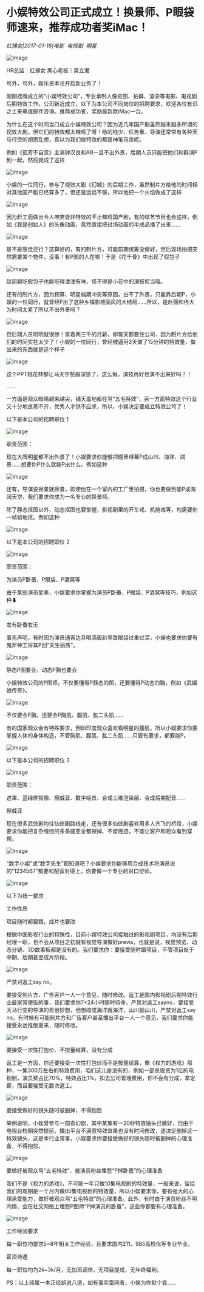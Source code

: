 # 小娱特效公司正式成立！换景师、P眼袋师速来，推荐成功者奖iMac！

*红拂女|2017-01-18|电影 
                                                电视剧 
                                                明星*

![Image](http://static.ylzbl.com/uploads/ueditor/php/upload/image/20170717/1500278634142624.jpeg)

HR总监｜红拂女 黑心老板｜吴立湘

号外，号外，娱乐资本论开启新业务了！

刚刚挂牌成立的“小娱特效公司”，专业承制人像抠图、拍屏、渲染等电影、电视剧后期特效工作。公司新近成立，以下为本公司不同岗位的招聘要求，欢迎各位有识之士来电或邮件咨询。推荐成功者，奖励最新款iMac一台。

为什么在这个时间当口成立小娱特效公司？因为近几年国产剧虽然越来越多所谓的视效大剧，但它们的特效都太辣鸡了呀！给的钱少、任务重、导演还常常有各种天马行空的胡思乱想，真以为我们做特效的都是神笔马良呢。

例如《孤芳不自赏》主演钟汉良和AB一旦不出外景，后期人员只能把他们和群演P到一起，然后就成了这样

![Image](http://static.ylzbl.com/201704281809314876)

小娱的一位同行，参与了视效大剧《幻城》的后期工作，虽然制片方给他的时间相对其他国产剧已经算多了，但还是远远不够，所以他把一个火焰做成了这样

![Image](http://static.ylzbl.com/201704281809318595)

因为赶工而做出令人啼笑皆非特效的不止辣鸡国产剧，有的综艺节目也会这样，例如《我是创始人》的头像动画，竟然直接把过场动画的半成品播了出来……

![Image](http://static.ylzbl.com/201704281809314379)

是不是感觉还行？这算好的，有的制片方，可能前期统筹没做好，然后现场拍摄突然需要某个物件，没事！有P图的人在嘛！于是《花千骨》中出现了假包子

![Image](http://static.ylzbl.com/201704281809311958)

赵丽颖吃假包子也能吃得津津有味，怪不得是小花中的演技担当哦。

还有的制片方，因为预算、明星档期冲突等原因，出不了外景，只能靠后期P，小娱的一位同行，就曾经P出了这种乡镇影楼画风的大结局……所以，是赵薇和佟大为时间太紧了所以不出外景吗？

![Image](http://static.ylzbl.com/201704281809328826)

但后期人员明明就很惨！拿着两三千的月薪，却每天都要住公司，因为制片方给他们的时间实在太少了！小娱的一位同行，曾经被逼用3天做了15分钟的特效量，做出来的东西就是这个样子

![Image](http://static.ylzbl.com/201704281809322518)

这个PPT桃花林都让马天宇愁眉深锁了，这么假，演技再好也演不出来好吗？！

……

一方面是观众眼睛越来越尖，铺天盖地都在骂“五毛特效”，另一方面特效这个行业又十分地良莠不齐，优秀人才供不应求，所以，小娱决定要成立特效公司了！

以下是本公司的招聘职位 1

![Image](http://static.ylzbl.com/uploads/ueditor/php/upload/image/20170717/1500278546494567.jpeg)

职责范围：

现在大牌明星都不出外景了！小娱要求你能够把棚里绿幕P成山川、海洋、湖景……想要你P什么就能P出什么。例如这种

![Image](http://static.ylzbl.com/201704281809322516)

还有，导演说换景就换景，即使他在一个室内的工厂里拍摄，你也要做到能P成海阔天空，我们要求你成为一名专业的换景师。

除了静态抠图以外，动态抠图也要掌握，影视剧里的开车戏、机舱戏等，均需要你一帧帧地抠。例如这种

![Image](http://static.ylzbl.com/201704281809323493)

以下是本公司的招聘职位 2

![Image](http://static.ylzbl.com/201704281809328837)

职责范围：

为演员P卧蚕、P眼袋、P酒窝等

由于某些演员爱美，小娱要求你掌握为演员P卧蚕、P眼袋、P酒窝等技巧，例如这种⬇

![Image](http://static.ylzbl.com/201704281809325732)

左有卧蚕右无

事先声明，有时因为演员通宵达旦喝酒轰趴导致眼袋过重过深，小娱也要求你要有鬼斧神工将其P回“天生丽质”。

![Image](http://static.ylzbl.com/201704281809327397)

静态P图要会，动态P胸也要会

小娱特效公司的P图师，不仅要懂得P静态的图，还要懂得P动态的胸，例如《武媚娘传奇》。

![Image](http://static.ylzbl.com/201704281809325435)

不仅要会P胸，还要会P胸肌、腹肌、肱二头肌……

有的国家观众会有特殊要求，例如印度观众喜欢看明星的腹肌，所以小娱要求你要掌握人体的身体构造，不管胸肌、腹肌、肱二头肌……只要有要求，都要能P。

![Image](http://static.ylzbl.com/201704281809332579)

以下是本公司的招聘职位 3

![Image](http://static.ylzbl.com/201704281809337126)

职责范围：

遮罩、蓝绿屏抠像、擦威亚、数字绘景、合成三维渲染层、合成后期配音……

擦威亚

现在很多武侠剧均往仙侠剧路线走，还有很多仙侠剧喜欢用多人齐飞的桥段，小娱要求你能把复杂缠绕的多条威亚全都擦掉、不留痕迹，不能让客户和观众看到穿帮。

![Image](http://static.ylzbl.com/201704281809331760)

“数字小姐”或“数字先生”都知道吧？小娱要求你能够用合成技术将演员说的“1234567”都要和配音对得上。你要做一个专业的对口型师。

![Image](http://static.ylzbl.com/201704281809337531)

以下为统一要求

工作性质

项目随时都要跟，成片也要改

根据中国影视行业的特殊性，目前小娱特效公司接触过的影视剧项目，均没有后期经理一职，也不会从项目之初就有视觉导演做好previs，也就是说，视觉预览、动态分镜、3D故事板都是没有的。我们要求你：要接受随时跟项目，不管项目处于中期、后期甚至成片阶段。

![Image](http://static.ylzbl.com/201704281809336524)

严禁对返工say no。

要接受制片方、广告客户一人一个意见，随时修改。返工是国内影视剧后期特效行业最家常便饭的事，我们要求你7×24小时随时待命，严禁对返工sayno，要接受天马行空的导演的奇思妙想，他想改成海洋就海洋，山川就山川，严禁对返工say no。有时候有可能制片方和广告客户甚至播出平台一人一个意见，我们要求你能接受永远推倒重来，随时修改。

![Image](http://static.ylzbl.com/201704281809339145)

要接受一次性打包价、不按量结算，没有分成

返工是一方面，你还要接受一次性打包价而不是按量结算，像《权力的游戏》那种，一集300万左右的特效费用，咱们这儿是没有的，例如一部总投资为1亿的电视剧，演员费占比70%，特效占比1%，扣去公司管理费用，你不会有分成，拿定薪，而且要接受无数次返工。

![Image](http://static.ylzbl.com/201704281809332256)

要接受做好的镜头随时被删掉，不得抱怨

举例说明，小娱曾参与一部奇幻剧，其中某集有一20秒特效镜头已做好，但由于电视台档期突然提前、播出平台不满意特效效果也没有时间修改，遂决定删掉这一特效镜头，这是本行业常事，小娱要求你要接受做好的镜头随时被删掉的心理准备，不得抱怨。

![Image](http://static.ylzbl.com/201704281809331589)

要做好被观众骂“五毛特效”、被演员粉丝埋怨“P掉卧蚕”的心理准备

我们不是《权力的游戏》，不可能一年只做10集电视剧的特效量，一般来说，留给我们的周期是一个月内做60集电视剧的特效量，所以小娱要求你，要有强大的心理承受能力，做好被观众骂“五毛特效”的心理准备。此外，有时由于演员粉丝不明内情、会在社交网络上埋怨P图师“P掉演员的卧蚕”，这些你都要有心理准备。

![Image](http://static.ylzbl.com/201704281809333772)

工作经验要求

每一职位均要求5~8年相关工作经验，且要求国内211、985高校优等专业毕业。

薪资待遇

每一职位均为2k~3k/月，无加班调休，无项目提成，无年终福利。

PS：以上纯属一本正经胡说八道，如有事实雷同者，小娱为你默个哀……

